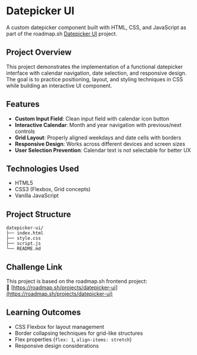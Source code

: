 # Datepicker UI

A custom datepicker component built with HTML, CSS, and JavaScript as part of the roadmap.sh [Datepicker UI](https://roadmap.sh/projects/datepicker-ui) project.

## Project Overview

This project demonstrates the implementation of a functional datepicker interface with calendar navigation, date selection, and responsive design. The goal is to practice positioning, layout, and styling techniques in CSS while building an interactive UI component.

## Features

- **Custom Input Field**: Clean input field with calendar icon button
- **Interactive Calendar**: Month and year navigation with previous/next controls
- **Grid Layout**: Properly aligned weekdays and date cells with borders
- **Responsive Design**: Works across different devices and screen sizes
- **User Selection Prevention**: Calendar text is not selectable for better UX

## Technologies Used

- HTML5
- CSS3 (Flexbox, Grid concepts)
- Vanilla JavaScript

## Project Structure

```
datepicker-ui/
├── index.html
├── style.css
├── script.js
└── README.md
```

## Challenge Link

This project is based on the roadmap.sh frontend project:  
🔗 [https://roadmap.sh/projects/datepicker-ui](https://roadmap.sh/projects/datepicker-ui)

## Learning Outcomes

- CSS Flexbox for layout management
- Border collapsing techniques for grid-like structures
- Flex properties (`flex: 1`, `align-items: stretch`)
- Responsive design considerations
